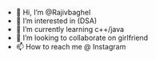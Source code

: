 - 👋 Hi, I’m @Rajivbaghel
- 👀 I’m interested in (DSA)
- 🌱 I’m currently learning c++/java
- 💞️ I’m looking to collaborate on girlfriend 
- 📫 How to reach me @ Instagram 

<!---
Rajivbaghel/Rajivbaghel is a ✨ special ✨ repository because its `README.md` (this file) appears on your GitHub profile.
You can click the Preview link to take a look at your changes.
--->
